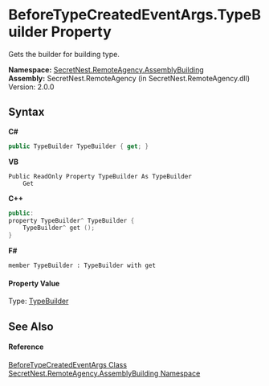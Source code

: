 # BeforeTypeCreatedEventArgs.TypeBuilder Property 
 

Gets the builder for building type.

**Namespace:**&nbsp;<a href="N_SecretNest_RemoteAgency_AssemblyBuilding">SecretNest.RemoteAgency.AssemblyBuilding</a><br />**Assembly:**&nbsp;SecretNest.RemoteAgency (in SecretNest.RemoteAgency.dll) Version: 2.0.0

## Syntax

**C#**<br />
``` C#
public TypeBuilder TypeBuilder { get; }
```

**VB**<br />
``` VB
Public ReadOnly Property TypeBuilder As TypeBuilder
	Get
```

**C++**<br />
``` C++
public:
property TypeBuilder^ TypeBuilder {
	TypeBuilder^ get ();
}
```

**F#**<br />
``` F#
member TypeBuilder : TypeBuilder with get

```


#### Property Value
Type: <a href="https://docs.microsoft.com/dotnet/api/system.reflection.emit.typebuilder" target="_blank">TypeBuilder</a>

## See Also


#### Reference
<a href="T_SecretNest_RemoteAgency_AssemblyBuilding_BeforeTypeCreatedEventArgs">BeforeTypeCreatedEventArgs Class</a><br /><a href="N_SecretNest_RemoteAgency_AssemblyBuilding">SecretNest.RemoteAgency.AssemblyBuilding Namespace</a><br />